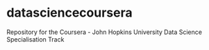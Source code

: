 # datasciencecoursera
Repository for the Coursera - John Hopkins University Data Science Specialisation Track
